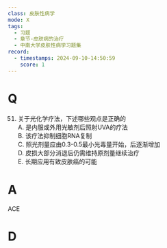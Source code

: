 ```yaml
---
class: 皮肤性病学
mode: X
tags:
  - 习题
  - 章节-皮肤病的治疗
  - 中南大学皮肤性病学习题集
record:
  - timestamps: 2024-09-10-14:50:59
    score: 1
---
```


# Q
51. 关于光化学疗法，下述哪些观点是正确的  
A. 是内服或外用光敏剂后照射UVA的疗法  
B. 该疗法抑制细胞RNA复制  
C. 照光剂量应由0.3-0.5最小光毒量开始，后逐渐增加  
D. 皮损大部分消退后仍需维持原剂量继续治疗  
E. 长期应用有致皮肤癌的可能  

# A
ACE
# D
